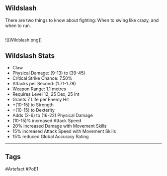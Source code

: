## Wildslash
There are two things to know about fighting:
When to swing like crazy, and when to run.
##
![[Wildslash.png]]
## Wildslash Stats
- Claw
- Physical Damage: (9-13) to (39-45)
- Critical Strike Chance: 7.50%
- Attacks per Second: (1.71-1.78)
- Weapon Range: 1.1 metres
- Requires Level 12, 25 Dex, 25 Int
- Grants 7 Life per Enemy Hit
- +(10-15) to Strength
- +(10-15) to Dexterity
- Adds (2-6) to (16-22) Physical Damage
- (10-15)% increased Attack Speed
- 20% increased Damage with Movement Skills
- 15% increased Attack Speed with Movement Skills
- 15% reduced Global Accuracy Rating


---
## Tags
#Artefact
#PoE1